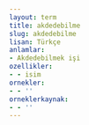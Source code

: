 ```yaml
---
layout: term
title: akdedebilme
slug: akdedebilme
lisan: Türkçe
anlamlar:
- Akdedebilmek işi
ozellikler:
- - isim
ornekler:
- - ''
orneklerkaynak:
- - ''
---
```

